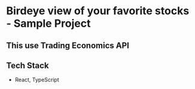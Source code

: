# Birdeye view of your favorite stocks - Sample Project
## This use Trading Economics API

## Tech Stack
- React, TypeScript